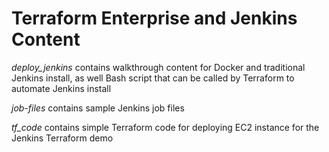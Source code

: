 # Terraform Enterprise and Jenkins Content

*deploy_jenkins* contains walkthrough content for Docker and traditional Jenkins install, as well Bash script that can be called by Terraform to automate Jenkins install

*job-files* contains sample Jenkins job files

*tf_code* contains simple Terraform code for deploying EC2 instance for the Jenkins Terraform demo